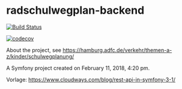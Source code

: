 radschulwegplan-backend
=======================

[![Build Status](https://travis-ci.org/tabacha/adfc-radschulwegplan-backend.svg?branch=master)](https://travis-ci.org/tabacha/adfc-radschulwegplan-backend)

[![codecov](https://codecov.io/gh/tabacha/adfc-radschulwegplan-backend/branch/master/graph/badge.svg)](https://codecov.io/gh/tabacha/adfc-radschulwegplan-backend)


About the project, see https://hamburg.adfc.de/verkehr/themen-a-z/kinder/schulwegplanung/

A Symfony project created on February 11, 2018, 4:20 pm.



Vorlage:  https://www.cloudways.com/blog/rest-api-in-symfony-3-1/